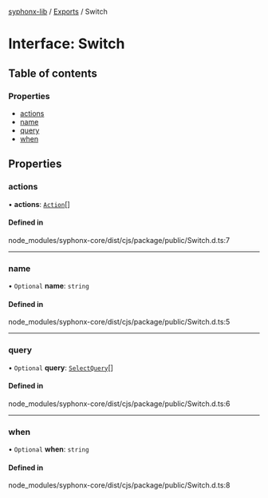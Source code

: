 [syphonx-lib](../README.md) / [Exports](../modules.md) / Switch

# Interface: Switch

## Table of contents

### Properties

- [actions](Switch.md#actions)
- [name](Switch.md#name)
- [query](Switch.md#query)
- [when](Switch.md#when)

## Properties

### actions

• **actions**: [`Action`](../modules.md#action)[]

#### Defined in

node_modules/syphonx-core/dist/cjs/package/public/Switch.d.ts:7

___

### name

• `Optional` **name**: `string`

#### Defined in

node_modules/syphonx-core/dist/cjs/package/public/Switch.d.ts:5

___

### query

• `Optional` **query**: [`SelectQuery`](../modules.md#selectquery)[]

#### Defined in

node_modules/syphonx-core/dist/cjs/package/public/Switch.d.ts:6

___

### when

• `Optional` **when**: `string`

#### Defined in

node_modules/syphonx-core/dist/cjs/package/public/Switch.d.ts:8
